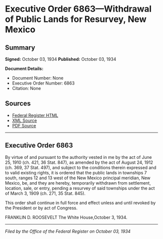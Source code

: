 # Executive Order 6863—Withdrawal of Public Lands for Resurvey, New Mexico

## Summary

**Signed:** October 03, 1934
**Published:** October 03, 1934

**Document Details:**
- Document Number: None
- Executive Order Number: 6863
- Citation: None

## Sources
- [Federal Register HTML](https://www.presidency.ucsb.edu/documents/executive-order-6863-withdrawal-public-lands-for-resurvey-new-mexico)
- [XML Source](None)
- [PDF Source](None)

---

## Executive Order 6863

By virtue of and pursuant to the authority vested in me by the act of June 25, 1910 (ch. 421, 36 Stat. 847), as amended by the act of August 24, 1912 (ch. 369, 37 Stat. 497), and subject to the conditions therein expressed and to valid existing rights, it is ordered that the public lands in townships 7 south, ranges 12 and 13 west of the New Mexico principal meridian, New Mexico, be, and they are hereby, temporarily withdrawn from settlement, location, sale, or entry, pending a resurvey of said townships under the act of March 3, 1909 (ch. 271, 35 Stat. 845).

This order shall continue in full force and effect unless and until revoked by the President or by act of Congress.

FRANKLIN D. ROOSEVELT
The White House,October 3, 1934.

---

*Filed by the Office of the Federal Register on October 03, 1934*
